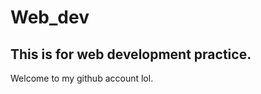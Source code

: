 # Web_dev
This is for web development practice.
-------------------------------------
Welcome to my github account lol.
